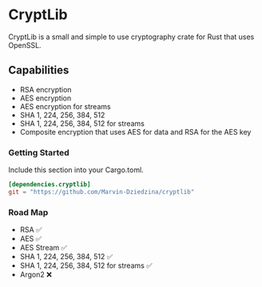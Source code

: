 # CryptLib
CryptLib is a small and simple to use cryptography crate for Rust that uses OpenSSL.

## Capabilities
- RSA encryption
- AES encryption
- AES encryption for streams
- SHA 1, 224, 256, 384, 512
- SHA 1, 224, 256, 384, 512 for streams
- Composite encryption that uses AES for data and RSA for the AES key

### Getting Started
Include this section into your Cargo.toml.
```Cargo.toml
[dependencies.cryptlib]
git = "https://github.com/Marvin-Dziedzina/cryptlib"
```

### Road Map
- RSA ✅
- AES ✅
- AES Stream ✅
- SHA 1, 224, 256, 384, 512 ✅
- SHA 1, 224, 256, 384, 512 for streams ✅
- Argon2 ❌

